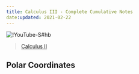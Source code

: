 ```yaml
---
title: Calculus III - Complete Cumulative Notes
date:updated: 2021-02-22
---
```


![!YouTube-S#hb](PLZHQObOWTQDMsr9K-rj53DwVRMYO3t5Yr "The Essence of Calculus - Grant Sanderson from 3B1B")

<!-- ![!YouTube](CfW845LNObM "What they won't teach you in calculus") -->

> [Calculus II](curated/notes/calculus-ii)

## Polar Coordinates

